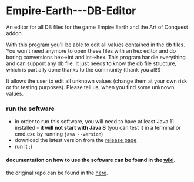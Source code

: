 # Empire-Earth---DB-Editor

An editor for all DB files for the game Empire Earth and the Art of Conquest addon.

With this program you'll be able to edit all values contained in the db files.
You won't need anymore to open these files with an hex editor and do boring conversions hex->int and int->hex.
This program handle everything and can support any db file.
It just needs to know the db file structure, which is partially done thanks to the community (thank you all!!)

It allows the user to edit all unknown values (change them at your own risk or for testing purposes).
Please tell us, when you find some unknown values.

### run the software

- in order to run this software, you will need to have at least Java 11 installed - **it will not start with Java 8**
  (you can test it in a terminal or cmd.exe by running `java --version`)
- download the latest version from the [release page](https://github.com/EE-modders/Empire-Earth---DB-Editor/releases)
- run it ;)

#### documentation on how to use the software can be found in the [wiki](https://github.com/EE-modders/Empire-Earth---DB-Editor/wiki).

the original repo can be found in the [here](https://github.com/Forlini91/Empire-Earth---DB-Editor).
